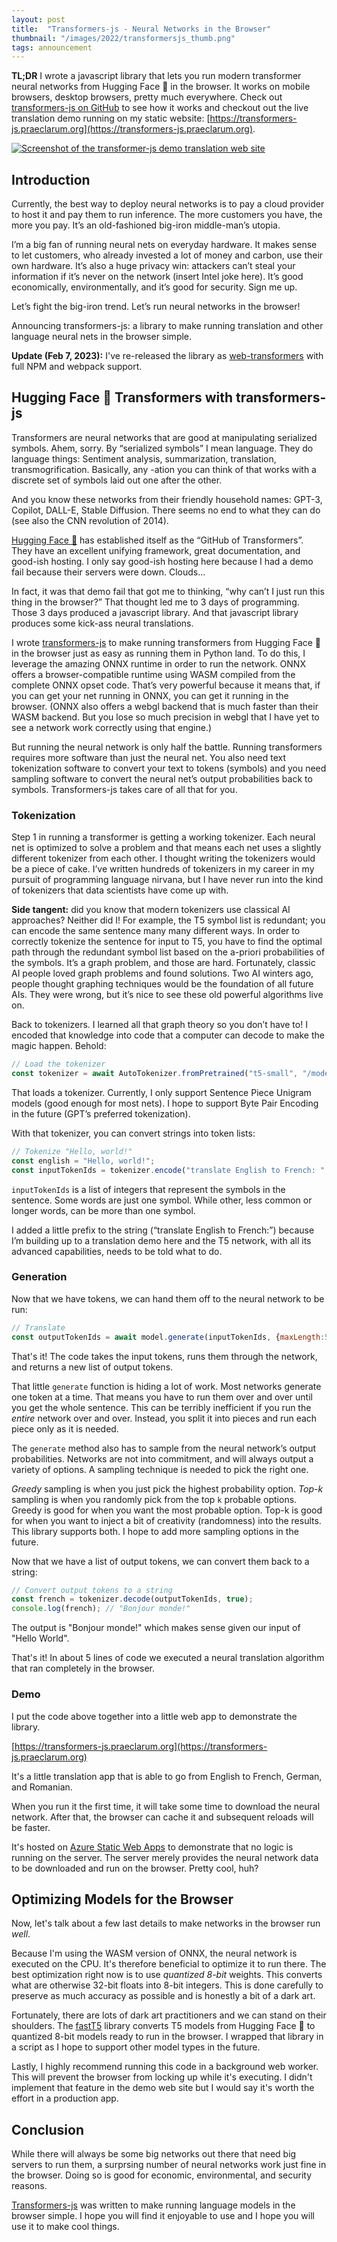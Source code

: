```yaml
---
layout: post
title:  "Transformers-js - Neural Networks in the Browser"
thumbnail: "/images/2022/transformersjs_thumb.png"
tags: announcement
---
```


**TL;DR** I wrote a javascript library that lets you run modern transformer neural networks from Hugging Face 🤗 in the browser. It works on mobile browsers, desktop browsers, pretty much everywhere. Check out [transformers-js on GitHub](https://github.com/praeclarum/transformers-js) to see how it works and checkout out the live translation demo running on my static website: [https://transformers-js.praeclarum.org](https://transformers-js.praeclarum.org).

<a href="https://transformers-js.praeclarum.org"><img src="/images/2022/transformersjs.png" alt="Screenshot of the transformer-js demo translation web site" /></a>

## Introduction

Currently, the best way to deploy neural networks is to pay a cloud provider to host it and pay them to run inference. The more customers you have, the more you pay. It’s an old-fashioned big-iron middle-man’s utopia.

I’m a big fan of running neural nets on everyday hardware. It makes sense to let customers, who already invested a lot of money and carbon, use their own hardware. It’s also a huge privacy win: attackers can’t steal your information if it’s never on the network (insert Intel joke here). It’s good economically, environmentally, and it’s good for security. Sign me up.

Let’s fight the big-iron trend. Let’s run neural networks in the browser!

Announcing <strikethrough>transformers-js</strikethrough>: a library to make running translation and other language neural nets in the browser simple.

**Update (Feb 7, 2023):** I've re-released the library as [web-transformers](https://github.com/praeclarum/web-transformers) with full NPM and webpack support.


## Hugging Face 🤗 Transformers with transformers-js

Transformers are neural networks that are good at manipulating serialized symbols. Ahem, sorry. By “serialized symbols” I mean language. They do language things: Sentiment analysis, summarization, translation, transmogrification. Basically, any -ation you can think of that works with a discrete set of symbols laid out one after the other.

And you know these networks from their friendly household names: GPT-3, Copilot, DALL-E, Stable Diffusion. There seems no end to what they can do (see also the CNN revolution of 2014).

[Hugging Face 🤗](https://huggingface.co) has established itself as the “GitHub of Transformers”. They have an excellent unifying framework, great documentation, and good-ish hosting. I only say good-ish hosting here because I had a demo fail because their servers were down. Clouds…

In fact, it was that demo fail that got me to thinking, “why can’t I just run this thing in the browser?” That thought led me to 3 days of programming. Those 3 days produced a javascript library. And that javascript library produces some kick-ass neural translations.

I wrote [transformers-js](https://github.com/praeclarum/transformers-js) to make running transformers from Hugging Face 🤗 in the browser just as easy as running them in Python land. To do this, I leverage the amazing ONNX runtime in order to run the network. ONNX offers a browser-compatible runtime using WASM compiled from the complete ONNX opset code. That’s very powerful because it means that, if you can get your net running in ONNX, you can get it running in the browser. (ONNX also offers a webgl backend that is much faster than their WASM backend. But you lose so much precision in webgl that I have yet to see a network work correctly using that engine.)

But running the neural network is only half the battle. Running transformers requires more software than just the neural net. You also need text tokenization software to convert your text to tokens (symbols) and you need sampling software to convert the neural net’s output probabilities back to symbols. Transformers-js takes care of all that for you. 


### Tokenization

Step 1 in running a transformer is getting a working tokenizer. Each neural net is optimized to solve a problem and that means each net uses a slightly different tokenizer from each other.
I thought writing the tokenizers would be a piece of cake. I’ve written hundreds of tokenizers in my career in my pursuit of programming language nirvana, but I have never run into the kind of tokenizers that data scientists have come up with.

**Side tangent:** did you know that modern tokenizers use classical AI approaches? Neither did I! For example, the T5 symbol list is redundant; you can encode the same sentence many many different ways. In order to correctly tokenize the sentence for input to T5, you have to find the optimal path through the redundant symbol list based on the a-priori probabilities of the symbols. It’s a graph problem, and those are hard. Fortunately, classic AI people loved graph problems and found solutions. Two AI winters ago, people thought graphing techniques would be the foundation of all future AIs. They were wrong, but it’s nice to see these old powerful algorithms live on.

Back to tokenizers. I learned all that graph theory so you don’t have to! I encoded that knowledge into code that a computer can decode to make the magic happen. Behold:

```js
// Load the tokenizer
const tokenizer = await AutoTokenizer.fromPretrained("t5-small", "/models");
```

That loads a tokenizer. Currently, I only support Sentence Piece Unigram models (good enough for most nets). I hope to support Byte Pair Encoding in the future (GPT’s preferred tokenization).

With that tokenizer, you can convert strings into token lists:

```js
// Tokenize "Hello, world!"
const english = "Hello, world!";
const inputTokenIds = tokenizer.encode("translate English to French: " + english);
```

`inputTokenIds` is a list of integers that represent the symbols in the sentence. Some words are just one symbol. While other, less common or longer words, can be more than one symbol.

I added a little prefix to the string (“translate English to French:”) because I’m building up to a translation demo here and the T5 network, with all its advanced capabilities, needs to be told what to do.


### Generation

Now that we have tokens, we can hand them off to the neural network to be run:

```js
// Translate
const outputTokenIds = await model.generate(inputTokenIds, {maxLength:50,topK:10});
```

That's it! The code takes the input tokens, runs them through the network, and returns a new list of output tokens.

That little `generate` function is hiding a lot of work. Most networks generate one token at a time. That means you have to
run them over and over until you get the whole sentence. This can be terribly inefficient if you run the *entire* network
over and over. Instead, you split it into pieces and run each piece only as it is needed.

The `generate` method also has to sample from the neural network’s output probabilities. Networks are not into commitment, and will always output a variety of options. A sampling technique is needed to pick the right one.

*Greedy* sampling is when you just pick the highest probability option. *Top-k* sampling is when you randomly pick from the top `k` probable options. Greedy is good for when you want the most probable option. Top-k is good for when you want to inject a bit of creativity (randomness) into the results. This library supports both. I hope to add more sampling options in the future.

Now that we have a list of output tokens, we can convert them back to a string:

```js
// Convert output tokens to a string
const french = tokenizer.decode(outputTokenIds, true);
console.log(french); // "Bonjour monde!"
```

The output is "Bonjour monde!" which makes sense given our input of "Hello World".

That's it! In about 5 lines of code we executed a neural translation algorithm that ran completely in the browser.


### Demo

I put the code above together into a little web app to demonstrate the library.

[https://transformers-js.praeclarum.org](https://transformers-js.praeclarum.org)

It's a little translation app that is able to go from English to French, German, and Romanian.

When you run it the first time, it will take some time to download the neural network. After that, the browser can cache it and subsequent reloads will be faster.

It's hosted on [Azure Static Web Apps](https://azure.microsoft.com/en-us/services/app-service/static/) to demonstrate that no logic is running on the server. The server merely provides the neural network data to be downloaded and run on the browser. Pretty cool, huh?




## Optimizing Models for the Browser

Now, let's talk about a few last details to make networks in the browser run *well*.

Because I'm using the WASM version of ONNX, the neural network is executed on the CPU. It's therefore beneficial to optimize it to run there. The best optimization right now is to use *quantized 8-bit* weights. This converts what are otherwise 32-bit floats into 8-bit integers. This is done carefully to preserve as much accuracy as possible and is honestly a bit of a dark art.

Fortunately, there are lots of dark art practitioners and we can stand on their shoulders. The [fastT5](https://github.com/Ki6an/fastT5) library converts T5 models from Hugging Face 🤗 to quantized 8-bit models ready to run in the browser. I wrapped that library in a script as I hope to support other model types in the future. 

Lastly, I highly recommend running this code in a background web worker. This will prevent the browser from locking up while it's executing. I didn't implement that feature in the demo web site but I would say it's worth the effort in a production app.



## Conclusion

While there will always be some big networks out there that need big servers to run them, a surprsing number of neural networks work just fine in the browser. Doing so is good for economic, environmental, and security reasons.

[Transformers-js](https://github.com/praeclarum/transformers-js) was written to make running language models in the browser simple. I hope you will find it enjoyable to use and I hope you will use it to make cool things.
